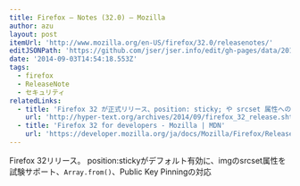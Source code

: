 ```yaml
---
title: Firefox — Notes (32.0) — Mozilla
author: azu
layout: post
itemUrl: 'http://www.mozilla.org/en-US/firefox/32.0/releasenotes/'
editJSONPath: 'https://github.com/jser/jser.info/edit/gh-pages/data/2014/09/index.json'
date: '2014-09-03T14:54:18.553Z'
tags:
  - firefox
  - ReleaseNote
  - セキュリティ
relatedLinks:
  - title: 'Firefox 32 が正式リリース、position: sticky; や srcset 属性への対応、開発ツールの機能追加など | WWW WATCH'
    url: 'http://hyper-text.org/archives/2014/09/firefox_32_release.shtml'
  - title: 'Firefox 32 for developers - Mozilla | MDN'
    url: 'https://developer.mozilla.org/ja/docs/Mozilla/Firefox/Releases/32'
---
```

Firefox 32リリース。
position:stickyがデフォルト有効に、imgのsrcset属性を試験サポート、`Array.from()`、Public Key Pinningの対応
